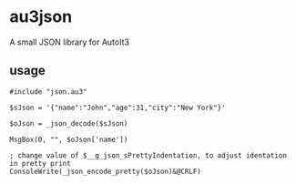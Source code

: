 # au3json
A small JSON library for AutoIt3

## usage

```AutoIt3
#include "json.au3"

$sJson = '{"name":"John","age":31,"city":"New York"}'

$oJson = _json_decode($sJson)

MsgBox(0, "", $oJson['name'])

; change value of $__g_json_sPrettyIndentation, to adjust identation in pretty print
ConsoleWrite(_json_encode_pretty($oJson)&@CRLF)
```
